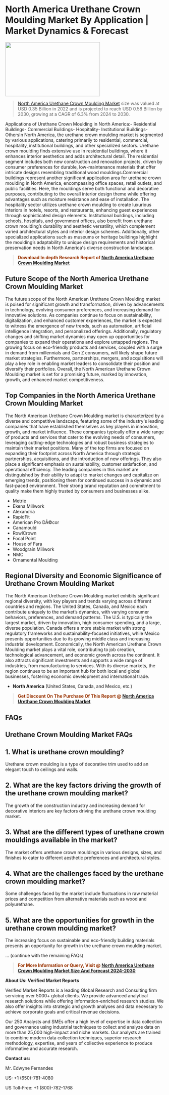 <p><h1>North America Urethane Crown Moulding Market By Application | Market Dynamics & Forecast</h1><p><img class="aligncenter size-medium wp-image-105565" src="https://ffe5etoiles.com/wp-content/uploads/2025/01/MST7-300x171.png" alt="" width="300" height="171" /></p><blockquote><p><a href="https://www.verifiedmarketreports.com/download-sample/?rid=641136&utm_source=Github-NA&utm_medium=377" target="_blank">North America Urethane Crown Moulding Market</a> size was valued at USD 0.35 Billion in 2022 and is projected to reach USD 0.58 Billion by 2030, growing at a CAGR of 6.3% from 2024 to 2030.</p></blockquote>Applications of Urethane Crown Moulding in North America:- Residential Buildings- Commercial Buildings- Hospitality- Institutional Buildings- OthersIn North America, the urethane crown moulding market is segmented by various applications, catering primarily to residential, commercial, hospitality, institutional buildings, and other specialized sectors. Urethane crown moulding finds extensive use in residential buildings, where it enhances interior aesthetics and adds architectural detail. The residential segment includes both new construction and renovation projects, driven by consumer preferences for durable, low-maintenance materials that offer intricate designs resembling traditional wood mouldings.Commercial buildings represent another significant application area for urethane crown moulding in North America, encompassing office spaces, retail outlets, and public facilities. Here, the mouldings serve both functional and decorative purposes, contributing to the overall interior design theme while offering advantages such as moisture resistance and ease of installation. The hospitality sector utilizes urethane crown moulding to create luxurious interiors in hotels, resorts, and restaurants, enhancing guest experiences through sophisticated design elements. Institutional buildings, including schools, hospitals, and government offices, also benefit from urethane crown moulding’s durability and aesthetic versatility, which complement varied architectural styles and interior design schemes. Additionally, other specialized applications such as museums or heritage buildings highlight the moulding’s adaptability to unique design requirements and historical preservation needs in North America's diverse construction landscape.</p><blockquote><p><span style="color: #993300;"><strong>Download In depth Research Report of <a href="https://www.verifiedmarketreports.com/download-sample/?rid=641136&utm_source=Github-NA&utm_medium=377">North America Urethane Crown Moulding Market</a></strong></span></p></blockquote><h2>Future Scope of the North America Urethane Crown Moulding Market</h2><p>The future scope of the North American Urethane Crown Moulding market is poised for significant growth and transformation, driven by advancements in technology, evolving consumer preferences, and increasing demand for innovative solutions. As companies continue to focus on sustainability, digitalization, and enhanced customer experiences, the market is expected to witness the emergence of new trends, such as automation, artificial intelligence integration, and personalized offerings. Additionally, regulatory changes and shifting market dynamics may open up opportunities for companies to expand their operations and explore untapped regions. The growing focus on eco-friendly products and services, coupled with a surge in demand from millennials and Gen Z consumers, will likely shape future market strategies. Furthermore, partnerships, mergers, and acquisitions will play a key role in enabling market leaders to consolidate their position and diversify their portfolios. Overall, the North American Urethane Crown Moulding market is set for a promising future, marked by innovation, growth, and enhanced market competitiveness.</p><h2>Top Companies in the North America Urethane Crown Moulding Market</h2><p>The North American Urethane Crown Moulding market is characterized by a diverse and competitive landscape, featuring some of the industry's leading companies that have established themselves as key players in innovation, growth, and market influence. These companies typically offer a wide range of products and services that cater to the evolving needs of consumers, leveraging cutting-edge technologies and robust business strategies to maintain their market positions. Many of the top firms are focused on expanding their footprint across North America through strategic partnerships, acquisitions, and the introduction of new offerings. They also place a significant emphasis on sustainability, customer satisfaction, and operational efficiency. The leading companies in this market are distinguished by their ability to adapt to market changes and capitalize on emerging trends, positioning them for continued success in a dynamic and fast-paced environment. Their strong brand reputation and commitment to quality make them highly trusted by consumers and businesses alike.</p><p><ul><li>Metrie </li><li> Ekena Millwork </li><li> Alexandria </li><li> RapidFit </li><li> American Pro DÃ©cor </li><li> Canamould </li><li> RowlCrown </li><li> Focal Point </li><li> House of Fara </li><li> Woodgrain Millwork </li><li> NMC </li><li> Ornamental Moulding</li></ul></p><h2>Regional Diversity and Economic Significance of Urethane Crown Moulding Market</h2><p>The North American Urethane Crown Moulding market exhibits significant regional diversity, with key players and trends varying across different countries and regions. The United States, Canada, and Mexico each contribute uniquely to the market’s dynamics, with varying consumer behaviors, preferences, and demand patterns. The U.S. is typically the largest market, driven by innovation, high consumer spending, and a large, diverse population. Canada offers a more stable market with strong regulatory frameworks and sustainability-focused initiatives, while Mexico presents opportunities due to its growing middle class and increasing industrial development. Economically, the North American Urethane Crown Moulding market plays a vital role, contributing to job creation, technological advancement, and economic growth across the continent. It also attracts significant investments and supports a wide range of industries, from manufacturing to services. With its diverse markets, the region continues to be an important hub for both local and global businesses, fostering economic development and international trade.</p><ul> <li><strong>North America</strong> (United States, Canada, and Mexico, etc.)</li></ul><blockquote><p><span style="color: #993300;"><strong>Get Discount On The Purchase Of This Report @ <a href="https://www.verifiedmarketreports.com/ask-for-discount/?rid=641136&utm_source=Github-NA&utm_medium=377">North America Urethane Crown Moulding Market</a></strong></span></p></blockquote><h2>FAQs</h2><p><h2>Urethane Crown Moulding Market FAQs</h1><h2>1. What is urethane crown moulding?</div><div></h2><p>Urethane crown moulding is a type of decorative trim used to add an elegant touch to ceilings and walls.</p><h2>2. What are the key factors driving the growth of the urethane crown moulding market?</div><div></h2><p>The growth of the construction industry and increasing demand for decorative interiors are key factors driving the urethane crown moulding market.</p><h2>3. What are the different types of urethane crown mouldings available in the market?</div><div></h2><p>The market offers urethane crown mouldings in various designs, sizes, and finishes to cater to different aesthetic preferences and architectural styles.</p><h2>4. What are the challenges faced by the urethane crown moulding market?</div><div></h2><p>Some challenges faced by the market include fluctuations in raw material prices and competition from alternative materials such as wood and polyurethane.</p><h2>5. What are the opportunities for growth in the urethane crown moulding market?</div><div></h2><p>The increasing focus on sustainable and eco-friendly building materials presents an opportunity for growth in the urethane crown moulding market.</p>... (continue with the remaining FAQs)</body></html></p><blockquote><p><span style="color: #993300;"><strong>For More Information or Query, Visit @ <a href="https://www.verifiedmarketreports.com/product/urethane-crown-moulding-market/">North America Urethane Crown Moulding Market Size And Forecast 2024-2030</a></strong></span></p></blockquote><p><strong>About Us: Verified Market Reports</strong></p><p>Verified Market Reports is a leading Global Research and Consulting firm servicing over 5000+ global clients. We provide advanced analytical research solutions while offering information-enriched research studies. We also offer insights into strategic and growth analyses and data necessary to achieve corporate goals and critical revenue decisions.</p><p>Our 250 Analysts and SMEs offer a high level of expertise in data collection and governance using industrial techniques to collect and analyze data on more than 25,000 high-impact and niche markets. Our analysts are trained to combine modern data collection techniques, superior research methodology, expertise, and years of collective experience to produce informative and accurate research.</p><p><strong>Contact us:</strong></p><p>Mr. Edwyne Fernandes</p><p>US: +1 (650)-781-4080</p><p>US Toll-Free: +1 (800)-782-1768</p>
